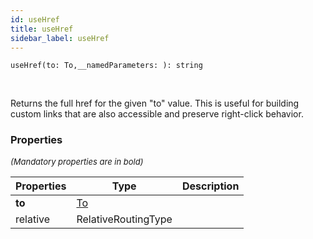 ```yaml
---
id: useHref
title: useHref
sidebar_label: useHref
---
```


```tsx
useHref(to: To,__namedParameters: ): string
```
<br/>

Returns the full href for the given "to" value. This is useful for building  
custom links that are also accessible and preserve right-click behavior.

### Properties

<font size="2"><i>(Mandatory properties are in bold)</i></font>

| Properties | Type | Description |
| --------- | ---- | ----------- |
| **to** | [To](/framework-api/types/To.md) |  |
| relative | RelativeRoutingType |  |
